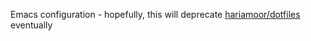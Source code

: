 Emacs configuration - hopefully, this will deprecate [hariamoor/dotfiles](github.com/hariamoor/dotfiles) eventually